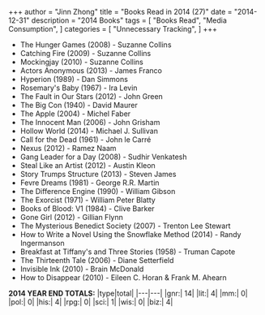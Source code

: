 +++ 
author = "Jinn Zhong" 
title = "Books Read in 2014 (27)" 
date = "2014-12-31" 
description = "2014 Books"
tags = [
    "Books Read",
    "Media Consumption",
]
categories = [
    "Unnecessary Tracking",
]
+++

* The Hunger Games (2008) - Suzanne Collins
* Catching Fire (2009) - Suzanne Collins
* Mockingjay (2010) - Suzanne Collins
* Actors Anonymous (2013) - James Franco
* Hyperion (1989) - Dan Simmons
* Rosemary's Baby (1967) - Ira Levin
* The Fault in Our Stars (2012) - John Green
* The Big Con (1940) - David Maurer
* The Apple (2004) - Michel Faber
* The Innocent Man (2006) - John Grisham
* Hollow World (2014) - Michael J. Sullivan
* Call for the Dead (1961) - John le Carré
* Nexus (2012) - Ramez Naam
* Gang Leader for a Day (2008) - Sudhir Venkatesh
* Steal Like an Artist (2012) - Austin Kleon
* Story Trumps Structure (2013) - Steven James
* Fevre Dreams (1981) - George R.R. Martin
* The Difference Engine (1990) - William Gibson
* The Exorcist (1971) - William Peter Blatty
* Books of Blood: V1 (1984) - Clive Barker
* Gone Girl (2012) - Gillian Flynn
* The Mysterious Benedict Society (2007) - Trenton Lee Stewart
* How to Write a Novel Using the Snowflake Method (2014) - Randy Ingermanson
* Breakfast at Tiffany's and Three Stories (1958) - Truman Capote
* The Thirteenth Tale (2006) - Diane Setterfield
* Invisible Ink (2010) - Brain McDonald
* How to Disappear (2010) - Eileen C. Horan & Frank M. Ahearn

  
**2014 YEAR END TOTALS:**
|type|total|
|---|---|
|gnr:| 14|
|lit:| 4|
|mm:| 0|
|pol:| 0|
|his:| 4|
|rpg:| 0|
|sci:| 1|
|wis:| 0|
|biz:| 4|
